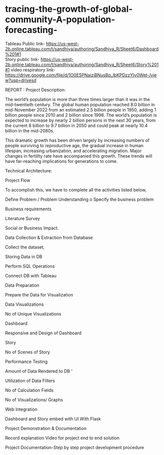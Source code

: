 # tracing-the-growth-of-global-community-A-population-forecasting-
Tableau Public link- https://us-west-2b.online.tableau.com/t/sandhiya/authoring/Sandhiya_R/Sheet6/Dashboard%201#1  
Story public link- https://us-west-2b.online.tableau.com/t/sandhiya/authoring/Sandhiya_R/Sheet6/Story%201#1
video respiratory link-https://drive.google.com/file/d/1O0ESPNaiziBNusBp_lbKPDzzYIv0Wet-/view?usp=drivesd




REPORT :
Project Description:


The world’s population is more than three times larger than it was in the mid-twentieth century. The global human population reached 8.0 billion in mid-November 2022 from an estimated 2.5 billion people in 1950, adding 1 billion people since 2010 and 2 billion since 1998. The world’s population is expected to increase by nearly 2 billion persons in the next 30 years, from the current 8 billion to 9.7 billion in 2050 and could peak at nearly 10.4 billion in the mid-2080s.

This dramatic growth has been driven largely by increasing numbers of people surviving to reproductive age, the gradual increase in human lifespan, increasing urbanization, and accelerating migration. Major changes in fertility rate have accompanied this growth. These trends will have far-reaching implications for generations to come.

Technical Architecture:






Project Flow

To accomplish this, we have to complete all the activities listed below,



Define Problem / Problem Understanding o	Specify the business problem

Business requirements

Literature Survey

Social or Business Impact.

Data Collection & Extraction from Database

Collect the dataset,

Storing Data in DB

Perform SQL Operations

Connect DB with Tableau

Data Preparation

Prepare the Data for Visualization

Data Visualizations

No of Unique Visualizations

Dashboard

Responsive and Design of Dashboard

Story

No of Scenes of Story

Performance Testing

Amount of Data Rendered to DB ‘

Utilization of Data Filters

No of Calculation Fields

No of Visualizations/ Graphs

Web Integration

Dashboard and Story embed with UI With Flask

Project Demonstration & Documentation

Record explanation Video for project end to end solution

Project Documentation-Step by step project development procedure
